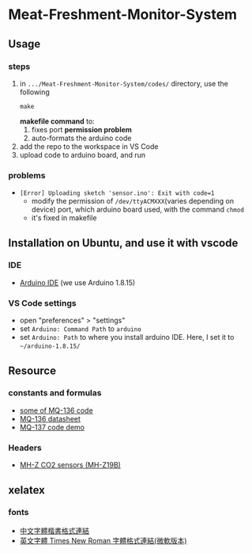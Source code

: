 # Meat-Freshment-Monitor-System

## Usage
### steps
1. in `.../Meat-Freshment-Monitor-System/codes/` directory, use the following 
	```bash=
	make
	```
	__makefile command__  to:
	1. fixes port __permission problem__
	2. auto-formats the arduino code
2. add the repo to the workspace in VS Code
3. upload code to arduino board, and run
### problems
- `[Error] Uploading sketch 'sensor.ino': Exit with code=1`
	- modify the permission of `/dev/ttyACMXXX`(varies depending on device) port, which arduino board used, with the command `chmod`
	- it's fixed in makefile
## Installation on Ubuntu, and use it with vscode
### IDE
- [Arduino IDE](https://www.arduino.cc/en/software) (we use Arduino 1.8.15)
### VS Code settings
- open "preferences" > "settings"
- set `Arduino: Command Path` to `arduino`
- set `Arduino: Path` to where you install arduino IDE. Here, I set it to `~/arduino-1.8.15/`

## Resource

### constants and formulas

- [some of MQ-136 code](https://github.com/Sanjay3008/Sewage-Gas-Monitoring-using-Iot-Version-2/blob/f199e6060e2b37410502cad5ec8bf4d761d838bf/Arduino%20Codes/Arduino.ino)
- [MQ-136 datasheet](http://china-total.com/product/meter/gas-sensor/MQ136.pdf)
- [MQ-137 code demo](https://circuitdigest.com/microcontroller-projects/arduino-mq137-ammonia-sensor)

### Headers

- [MH-Z CO2 sensors (MH-Z19B)](https://github.com/tobiasschuerg/MH-Z-CO2-Sensors)

## xelatex

### fonts

- [中文字體楷書格式連結](https://language.moe.gov.tw/result.aspx?classify_sn=23&subclassify_sn=436&content_sn=47)
- [英文字體 Times New Roman 字體格式連結(微軟版本)](https://aur.archlinux.org/packages/ttf-ms-win10/)